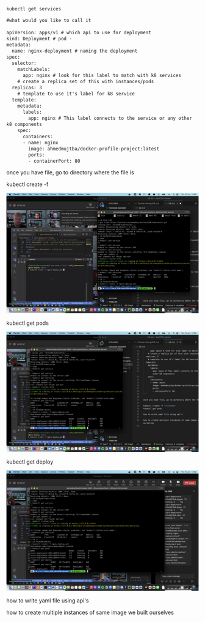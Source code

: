 ```
kubectl get services
```

```
#what would you like to call it

apiVersion: apps/v1 # which api to use for deployment
kind: Deployment # pod -
metadata:
  name: nginx-deployment # naming the deployment
spec:
  selector:
    matchLabels:
      app: nginx # look for this label to match with k8 services
    # create a replica set of this with instances/pods
  replicas: 3
    # template to use it's label for k8 service
  template:
    metadata:
      labels:
        app: nginx # This label connects to the service or any other k8 components
    spec:
      containers:
      - name: nginx
        image: ahmedmujtba/docker-profile-project:latest
        ports:
        - containerPort: 80
```

once you have file, go to directory where the file is

kubectl create -f <filename>

![alt text](./assets/k8-create.png)

kubectl get pods

![alt text](./assets/pods-running.png)

kubectl get deploy

![alt text](./assets/k8-get-deploy.png)

how to write yaml file using api's

how to create multiple instances of same image we built ourselves
